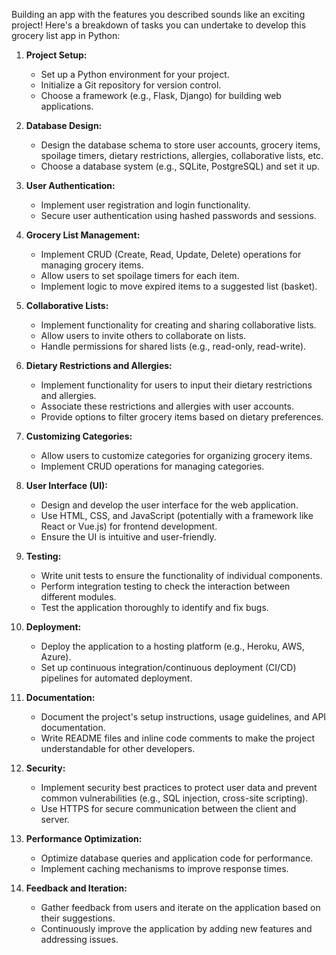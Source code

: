 Building an app with the features you described sounds like an exciting project! Here's a breakdown of tasks you can undertake to develop this grocery list app in Python:
1. **Project Setup:**
   - Set up a Python environment for your project.
   - Initialize a Git repository for version control.
   - Choose a framework (e.g., Flask, Django) for building web applications.

2. **Database Design:**
   - Design the database schema to store user accounts, grocery items, spoilage timers, dietary restrictions, allergies, collaborative lists, etc.
   - Choose a database system (e.g., SQLite, PostgreSQL) and set it up.

3. **User Authentication:**
   - Implement user registration and login functionality.
   - Secure user authentication using hashed passwords and sessions.

4. **Grocery List Management:**
   - Implement CRUD (Create, Read, Update, Delete) operations for managing grocery items.
   - Allow users to set spoilage timers for each item.
   - Implement logic to move expired items to a suggested list (basket).

5. **Collaborative Lists:**
   - Implement functionality for creating and sharing collaborative lists.
   - Allow users to invite others to collaborate on lists.
   - Handle permissions for shared lists (e.g., read-only, read-write).

6. **Dietary Restrictions and Allergies:**
   - Implement functionality for users to input their dietary restrictions and allergies.
   - Associate these restrictions and allergies with user accounts.
   - Provide options to filter grocery items based on dietary preferences.

7. **Customizing Categories:**
   - Allow users to customize categories for organizing grocery items.
   - Implement CRUD operations for managing categories.

8. **User Interface (UI):**
   - Design and develop the user interface for the web application.
   - Use HTML, CSS, and JavaScript (potentially with a framework like React or Vue.js) for frontend development.
   - Ensure the UI is intuitive and user-friendly.

9. **Testing:**
   - Write unit tests to ensure the functionality of individual components.
   - Perform integration testing to check the interaction between different modules.
   - Test the application thoroughly to identify and fix bugs.

10. **Deployment:**
    - Deploy the application to a hosting platform (e.g., Heroku, AWS, Azure).
    - Set up continuous integration/continuous deployment (CI/CD) pipelines for automated deployment.

11. **Documentation:**
    - Document the project's setup instructions, usage guidelines, and API documentation.
    - Write README files and inline code comments to make the project understandable for other developers.

12. **Security:**
    - Implement security best practices to protect user data and prevent common vulnerabilities (e.g., SQL injection, cross-site scripting).
    - Use HTTPS for secure communication between the client and server.

13. **Performance Optimization:**
    - Optimize database queries and application code for performance.
    - Implement caching mechanisms to improve response times.

14. **Feedback and Iteration:**
    - Gather feedback from users and iterate on the application based on their suggestions.
    - Continuously improve the application by adding new features and addressing issues.

